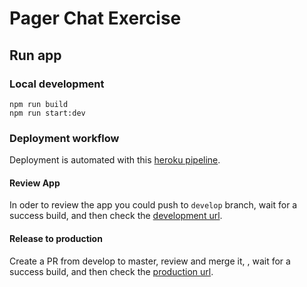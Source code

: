 # Pager Chat Exercise

## Run app

### Local development

```
npm run build
npm run start:dev
```

### Deployment workflow

Deployment is automated with this [heroku pipeline].

#### Review App

In oder to review the app you could push to `develop` branch, wait for a success build, and then check the [development url].

#### Release to production

Create a PR from develop to master, review and merge it, , wait for a success build, and then check the [production url].



[heroku pipeline]: https://dashboard.heroku.com/pipelines/53c6ce91-2169-4f9b-81d1-527dcaab1ab0
[development url]: https://mastersanto-pager-dev.herokuapp.com/
[production url]: https://mastersanto-pager.herokuapp.com/
